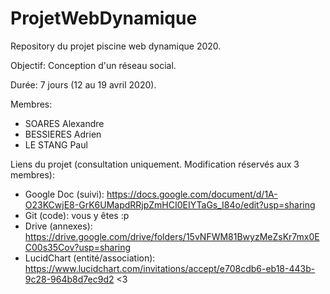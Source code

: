 # ProjetWebDynamique
Repository du projet piscine web dynamique 2020. 

Objectif: Conception d'un réseau social.

Durée: 7 jours (12 au 19 avril 2020).

Membres:
- SOARES Alexandre
- BESSIERES Adrien
- LE STANG Paul

Liens du projet (consultation uniquement. Modification réservés aux 3 membres):
- Google Doc (suivi): https://docs.google.com/document/d/1A-O23KCwjE8-GrK6UMapdRRjpZmHCI0EIYTaGs_I84o/edit?usp=sharing
- Git (code): vous y êtes :p
- Drive (annexes): https://drive.google.com/drive/folders/15vNFWM81BwyzMeZsKr7mx0EC00s35Cov?usp=sharing
- LucidChart (entité/association): https://www.lucidchart.com/invitations/accept/e708cdb6-eb18-443b-9c28-964b8d7ec9d2 
<3
